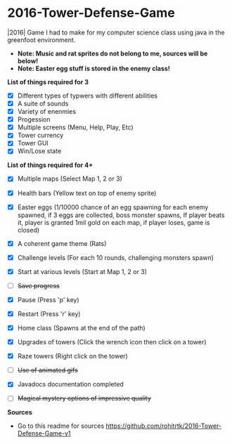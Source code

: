 # 2016-Tower-Defense-Game
|2016| Game I had to make for my computer science class using java in the greenfoot environment.
* **Note: Music and rat sprites do not belong to me, sources will be below!**  
* **Note: Easter egg stuff is stored in the enemy class!**

**List of things required for 3**
  - [x] Different types of typwers with different abilities
  - [x] A suite of sounds
  - [x] Variety of enenmies
  - [x] Progession
  - [x] Multiple screens (Menu, Help, Play, Etc)
  - [x] Tower currency
  - [x] Tower GUI
  - [x] Win/Lose state
  
**List of things required for 4+**
  - [x] Multiple maps 
  (Select Map 1, 2 or 3)
  - [x] Health bars
  (Yellow text on top of enemy sprite)
  - [x] Easter eggs
  (1/10000 chance of an egg spawning for each enemy spawned, if 3 eggs are collected, boss monster spawns,
  If player beats it, player is granted 1mil gold on each map, if player loses, game is closed)
  - [x] A coherent game theme
  (Rats)
  - [x] Challenge levels
  (For each 10 rounds, challenging monsters spawn)
  - [x] Start at various levels
  (Start at Map 1, 2 or 3)
  - [ ] ~~Save progress~~
  - [x] Pause
  (Press 'p' key)
  - [x] Restart
  (Press 'r' key)
  - [x] Home class
  (Spawns at the end of the path)
  - [x] Upgrades of towers
  (Click the wrench icon then click on a tower)
  - [x] Raze towers
  (Right click on the tower)
  - [ ] ~~Use of animated gifs~~
  - [x] Javadocs documentation completed
  - [ ] ~~Magical mystery options of impressive quality~~


**Sources**
  - Go to this readme for sources https://github.com/rohitrtk/2016-Tower-Defense-Game-v1
